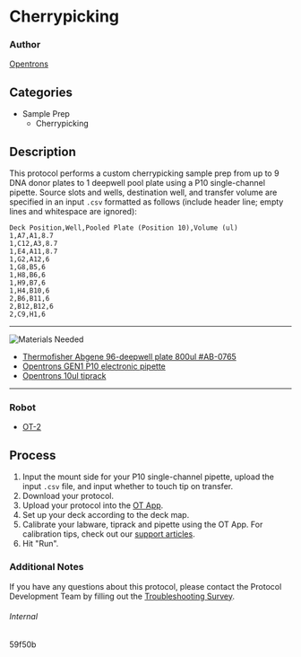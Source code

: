 # Cherrypicking

### Author
[Opentrons](https://opentrons.com/)

## Categories
* Sample Prep
	* Cherrypicking

## Description
This protocol performs a custom cherrypicking sample prep from up to 9 DNA donor plates to 1 deepwell pool plate using a P10 single-channel pipette. Source slots and wells, destination well, and transfer volume are specified in an input `.csv` formatted as follows (include header line; empty lines and whitespace are ignored):

```
Deck Position,Well,Pooled Plate (Position 10),Volume (ul)
1,A7,A1,8.7
1,C12,A3,8.7
1,E4,A11,8.7
1,G2,A12,6
1,G8,B5,6
1,H8,B6,6
1,H9,B7,6
1,H4,B10,6
2,B6,B11,6
2,B12,B12,6
2,C9,H1,6
```

---
![Materials Needed](https://s3.amazonaws.com/opentrons-protocol-library-website/custom-README-images/001-General+Headings/materials.png)

* [Thermofisher Abgene 96-deepwell plate 800ul #AB-0765](https://www.thermofisher.com/order/catalog/product/AB0859#/AB0859)
* [Opentrons GEN1 P10 electronic pipette](https://shop.opentrons.com/collections/ot-2-pipettes/products/single-channel-electronic-pipette)
* [Opentrons 10ul tiprack](https://shop.opentrons.com/collections/opentrons-tips/products/opentrons-10ul-tips)

---

### Robot
* [OT-2](https://opentrons.com/ot-2)

## Process
1. Input the mount side for your P10 single-channel pipette, upload the input `.csv` file, and input whether to touch tip on transfer.
2. Download your protocol.
3. Upload your protocol into the [OT App](https://opentrons.com/ot-app).
4. Set up your deck according to the deck map.
5. Calibrate your labware, tiprack and pipette using the OT App. For calibration tips, check out our [support articles](https://support.opentrons.com/en/collections/1559720-guide-for-getting-started-with-the-ot-2).
6. Hit "Run".

### Additional Notes
If you have any questions about this protocol, please contact the Protocol Development Team by filling out the [Troubleshooting Survey](https://protocol-troubleshooting.paperform.co/).

###### Internal
59f50b

